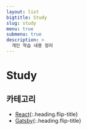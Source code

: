 ```yaml
---
layout: list
bigtitle: Study
slug: study
menu: true
submenu: true
description: >
  개인 학습 내용 정리
---
```


# Study

## 카테고리

* [React](/react/){:.heading.flip-title}
* [Gatsby](/gatsby/){:.heading.flip-title}

[react]: /react/
[gatsby]: /gatsby/